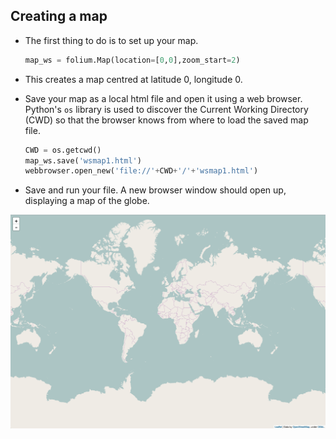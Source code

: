 ## Creating a map

- The first thing to do is to set up your map.

    ``` python
    map_ws = folium.Map(location=[0,0],zoom_start=2)
    ```

- This creates a map centred at latitude 0, longitude 0.

- Save your map as a local html file and open it using a web browser. Python's `os` library is used to discover the Current Working Directory (CWD) so that the browser knows from where to load the saved map file.

    ``` python
    CWD = os.getcwd()
    map_ws.save('wsmap1.html')
    webbrowser.open_new('file://'+CWD+'/'+'wsmap1.html')
    ```

- Save and run your file. A new browser window should open up, displaying a map of the globe.

![basic map](images/basic_map.png)



